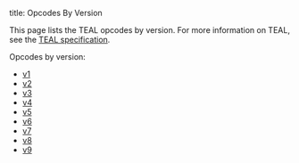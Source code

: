 title: Opcodes By Version

This page lists the TEAL opcodes by version. For more information on TEAL, see the [TEAL specification](../specification/).

Opcodes by version:

- [v1](v1.md)
- [v2](v2.md)
- [v3](v3.md)
- [v4](v4.md)
- [v5](v5.md)
- [v6](v6.md)
- [v7](v7.md)
- [v8](v8.md)
- [v9](v9.md)
